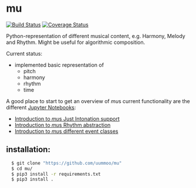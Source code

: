 # mu

[![Build Status](https://travis-ci.org/uummoo/mu.svg?branch=master)](https://travis-ci.org/uummoo/mu)
[![Coverage Status](https://coveralls.io/repos/github/uummoo/mu/badge.svg?branch=master)](https://coveralls.io/github/uummoo/mu?branch=master)

Python-representation of different musical content, e.g. Harmony, Melody and Rhythm.
Might be useful for algorithmic composition.

Current status:
  * implemented basic representation of
    * pitch
    * harmony
    * rhythm
    * time

A good place to start to get an overview of *mu*s current functionality are the different [Jupyter Notebooks](https://github.com/uummoo/mu/blob/master/tutorials):
   * [Introduction to *mu*s Just Intonation support](https://github.com/uummoo/mu/blob/master/tutorials/ji.ipynb)
   * [Introduction to *mu*s Rhythm abstraction](https://github.com/uummoo/mu/blob/master/tutorials/rhy.ipynb)
   * [Introduction to *mu*s different event classes](https://github.com/uummoo/mu/blob/master/tutorials/old.ipynb)


installation:
-------------
```sh
  $ git clone "https://github.com/uummoo/mu"
  $ cd mu/
  $ pip3 install -r requirements.txt
  $ pip3 install .
```

